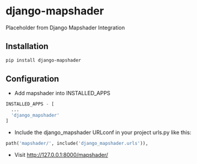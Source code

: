 # django-mapshader
Placeholder from Django Mapshader Integration

## Installation
```bash
pip install django-mapshader
```

## Configuration

* Add mapshader into INSTALLED_APPS
```python
INSTALLED_APPS - [
  ...
  'django_mapshader'
]
```
* Include the django_mapshader URLconf in your project urls.py like this:
```python
path('mapshader/', include('django_mapshader.urls')),
```

* Visit http://127.0.0.1:8000/mapshader/
